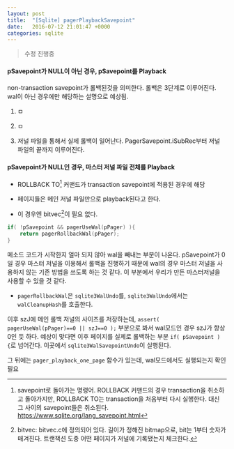 ```yaml
---
layout: post
title:  "[Sqlite] pagerPlaybackSavepoint"
date:   2016-07-12 21:01:47 +0000
categories: sqlite
---
```


>수정 진행중

#### pSavepoint가 NULL이 아닌 경우, pSavepoint를 Playback

non-transaction savepoint가 롤백된것을 의미한다. 롤백은 3단계로 이루어진다. wal이 아닌 경우에만 해당하는 설명으로 예상됨.  

1. ㅁ

2. ㅁ

3. 저널 파일을 통해서 실제 롤백이 일어난다. PagerSavepoint.iSubRec부터 저널 파일의 끝까지 이루어진다.  


#### pSavepoint가 NULL인 경우, 마스터 저널 파일 전체를 Playback

- ROLLBACK TO[^1] 커맨드가 transaction savepoint에 적용된 경우에 해당

- 페이지들은 메인 저널 파일만으로 playback된다고 한다.

- 이 경우엔 bitvec[^2]이 필요 없다.


```c
if( !pSavepoint && pagerUseWal(pPager) ){
    return pagerRollbackWal(pPager);
}
```

메소드 코드가 시작한지 얼마 되지 않아 wal을 빼내는 부분이 나온다. pSavepoint가 0일 경우 마스터 저널을 이용해서 롤백을 진행하기 때문에 wal의 경우 마스터 저널을 사용하지 않는 기존 방법을 쓰도록 하는 것 같다. 이 부분에서 우리가 만든 마스터저널을 사용할 수 있을 것 같다.  

- `pagerRollbackWal`은 `sqlite3WalUndo`를, `sqlite3WalUndo`에서는 `walCleanupHash`를 호출한다.  

이후 szJ에 메인 롤백 저널의 사이즈를 저장하는데, `assert( pagerUseWal(pPager)==0 || szJ==0 );` 부분으로 봐서 wal모드인 경우 szJ가 항상 0인 듯 하다. 예상이 맞다면 이후 페이지를 실제로 롤백하는 부분 `if( pSavepoint ){`로 넘어간다. 이곳에서 `sqlite3WalSavepointUndo`이 실행된다.  

그 뒤에는 `pager_playback_one_page` 함수가 있는데, wal모드에서도 실행되는지 확인 필요



[^1]: savepoint로 돌아가는 명령어. ROLLBACK 커맨드의 경우 transaction을 취소하고 돌아가지만, ROLLBACK TO는 transaction을 처음부터 다시 실행한다. 대신 그 사이의 savepoint들은 취소된다. <https://www.sqlite.org/lang_savepoint.html>  

[^2]: bitvec: bitvec.c에 정의되어 있다. 길이가 정해진 bitmap으로, bit는 1부터 숫자가 매겨진다. 트랜잭션 도중 어떤 페이지가 저널에 기록됐는지 체크한다.
